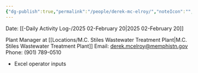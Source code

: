 ```yaml
---
{"dg-publish":true,"permalink":"/people/derek-mc-elroy/","noteIcon":"","created":"2025-07-07T14:23:46.175-05:00"}
---
```


Date: [[-Daily Activity Log-/2025 02-February 20\|2025 02-February 20]]

Plant Manager at [[Locations/M.C. Stiles Wastewater Treatment Plant\|M.C. Stiles Wastewater Treatment Plant]]
Email: derek.mcelroy@memphistn.gov
Phone: (901) 789-0510

- Excel operator inputs